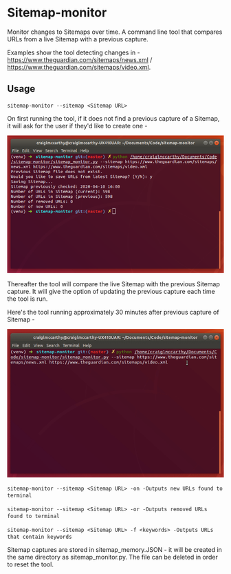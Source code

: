 # Sitemap-monitor

Monitor changes to Sitemaps over time. A command line tool that compares URLs from a live Sitemap with a previous capture.

Examples show the tool detecting changes in - https://www.theguardian.com/sitemaps/news.xml / https://www.theguardian.com/sitemaps/video.xml.


## Usage

```
sitemap-monitor --sitemap <Sitemap URL>
```
On first running the tool, if it does not find a previous capture of a Sitemap, it will ask for the user if they'd like to create one -

![Sitemap-monitor screenshot](/images/sitemap-monitor1.png)

Thereafter the tool will compare the live Sitemap with the previous Sitemap capture. It will give the option of updating the previous capture each time the tool is run.

Here's the tool running approximately 30 minutes after previous capture of Sitemap -

![Sitemap-monitor screenshot](/images/sitemap-monitor.gif)

```
sitemap-monitor --sitemap <Sitemap URL> -on -Outputs new URLs found to terminal

sitemap-monitor --sitemap <Sitemap URL> -or -Outputs removed URLs found to terminal

sitemap-monitor --sitemap <Sitemap URL> -f <keywords> -Outputs URLs that contain keywords
```

Sitemap captures are stored in sitemap_memory.JSON - it will be created in the same directory as sitemap_monitor.py. The file can be deleted in order to reset the tool.